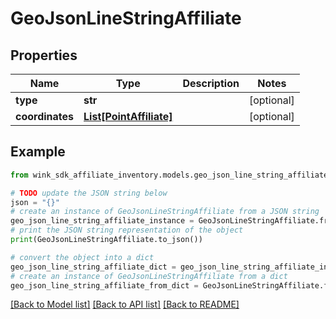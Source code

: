 # GeoJsonLineStringAffiliate


## Properties

Name | Type | Description | Notes
------------ | ------------- | ------------- | -------------
**type** | **str** |  | [optional] 
**coordinates** | [**List[PointAffiliate]**](PointAffiliate.md) |  | [optional] 

## Example

```python
from wink_sdk_affiliate_inventory.models.geo_json_line_string_affiliate import GeoJsonLineStringAffiliate

# TODO update the JSON string below
json = "{}"
# create an instance of GeoJsonLineStringAffiliate from a JSON string
geo_json_line_string_affiliate_instance = GeoJsonLineStringAffiliate.from_json(json)
# print the JSON string representation of the object
print(GeoJsonLineStringAffiliate.to_json())

# convert the object into a dict
geo_json_line_string_affiliate_dict = geo_json_line_string_affiliate_instance.to_dict()
# create an instance of GeoJsonLineStringAffiliate from a dict
geo_json_line_string_affiliate_from_dict = GeoJsonLineStringAffiliate.from_dict(geo_json_line_string_affiliate_dict)
```
[[Back to Model list]](../README.md#documentation-for-models) [[Back to API list]](../README.md#documentation-for-api-endpoints) [[Back to README]](../README.md)


